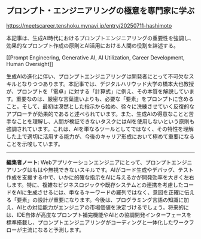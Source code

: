 ## プロンプト・エンジニアリングの極意を専門家に学ぶ

https://meetscareer.tenshoku.mynavi.jp/entry/20250711-hashimoto

本記事は、生成AI時代におけるプロンプトエンジニアリングの重要性を強調し、効果的なプロンプト作成の原則とAI活用における人間の役割を詳述する。

[[Prompt Engineering, Generative AI, AI Utilization, Career Development, Human Oversight]]

生成AIの進化に伴い、プロンプトエンジニアリングは開発者にとって不可欠なスキルとなりつつあります。本記事では、デジタルハリウッド大学の橋本大也教授が、プロンプトを「電卓」に対する「計算式」に例え、その本質を解説しています。重要なのは、厳密な言葉遣いよりも、必要な「要素」をプロンプトに含めること。そして、最初は漠然とした指示から始め、徐々に洗練させていく反復的なアプローチが効果的であると述べられています。また、生成AIの得意なことと苦手なことを理解し、人間が検証できないタスクにはAIを使用しないという原則も強調されています。これは、AIを単なるツールとしてではなく、その特性を理解した上で適切に活用する能力が、今後のキャリア形成において極めて重要になることを示唆しています。

---

**編集者ノート**: Webアプリケーションエンジニアにとって、プロンプトエンジニアリングはもはや無視できないスキルです。AIがコード生成やデバッグ、テスト作成を支援する中で、いかに的確な指示をAIに与えるかが開発効率を大きく左右します。特に、複雑なビジネスロジックや既存システムとの連携を考慮したコードをAIに生成させるには、単なるキーワードの羅列ではなく、意図を正確に伝える「要素」の設計が重要になります。今後は、プログラミング言語の知識に加え、AIとの対話能力がエンジニアの市場価値を決定づけるでしょう。将来的には、IDE自体が高度なプロンプト補完機能やAIとの協調開発インターフェースを標準搭載し、プロンプトエンジニアリングがコーディングと一体化したワークフローが主流になると予測します。

